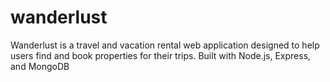 # wanderlust
Wanderlust is a travel and vacation rental web application designed to help users find and book properties for their trips. Built with Node.js, Express, and MongoDB
